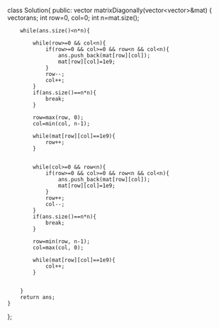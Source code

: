 class Solution{
  public:
    vector<int> matrixDiagonally(vector<vector<int>>&mat)
    {
          vector<int>ans;
         int row=0, col=0;
         int n=mat.size();
         
        while(ans.size()<n*n){
            
            while(row>=0 && col<n){
                if(row>=0 && col>=0 && row<n && col<n){
                    ans.push_back(mat[row][col]);
                    mat[row][col]=1e9;
                }
                row--;
                col++;
            }
            if(ans.size()==n*n){
                break;
            }
            
            row=max(row, 0);
            col=min(col, n-1);
            
            while(mat[row][col]==1e9){
                row++;
            }
            
    
            while(col>=0 && row<n){
                if(row>=0 && col>=0 && row<n && col<n){
                    ans.push_back(mat[row][col]);
                    mat[row][col]=1e9;
                }
                row++;
                col--;
            }
            if(ans.size()==n*n){
                break;
            }
            
            row=min(row, n-1);
            col=max(col, 0);
            
            while(mat[row][col]==1e9){
                col++;
            }
            
            
        }
        return ans;
    }
};
